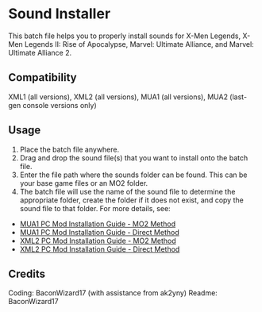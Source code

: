 # Sound Installer
This batch file helps you to properly install sounds for X-Men Legends, X-Men Legends II: Rise of Apocalypse, Marvel: Ultimate Alliance, and Marvel: Ultimate Alliance 2.

## Compatibility
XML1 (all versions), XML2 (all versions), MUA1 (all versions), MUA2 (last-gen console versions only)

## Usage

 1. Place the batch file anywhere. 
 2. Drag and drop the sound file(s) that you want to install onto the batch file.
 3. Enter the file path where the sounds folder can be found. This can be your base game files or an MO2 folder.
 4. The batch file will use the name of the sound file to determine the appropriate folder, create the folder if it does not exist, and copy the sound file to that folder.
For more details, see:
- [MUA1 PC Mod Installation Guide - MO2 Method](https://marvelmods.com/forum/index.php/topic,10809.0.html)
- [MUA1 PC Mod Installation Guide - Direct Method](https://marvelmods.com/forum/index.php/topic,11333.0.html)
- [XML2 PC Mod Installation Guide - MO2 Method](https://marvelmods.com/forum/index.php/topic,11322.0.html)
- [XML2 PC Mod Installation Guide - Direct Method](https://marvelmods.com/forum/index.php/topic,11334.0.html)

## Credits
Coding: BaconWizard17 (with assistance from ak2yny)
Readme: BaconWizard17